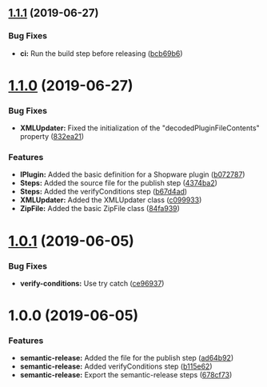 ## [1.1.1](https://github.com/YannickFricke/semantic-release-shopware-plugin/compare/v1.1.0...v1.1.1) (2019-06-27)


### Bug Fixes

* **ci:** Run the build step before releasing ([bcb69b6](https://github.com/YannickFricke/semantic-release-shopware-plugin/commit/bcb69b6))

# [1.1.0](https://github.com/YannickFricke/semantic-release-shopware-plugin/compare/v1.0.1...v1.1.0) (2019-06-27)


### Bug Fixes

* **XMLUpdater:** Fixed the initialization of the "decodedPluginFileContents" property ([832ea21](https://github.com/YannickFricke/semantic-release-shopware-plugin/commit/832ea21))


### Features

* **IPlugin:** Added the basic definition for a Shopware plugin ([b072787](https://github.com/YannickFricke/semantic-release-shopware-plugin/commit/b072787))
* **Steps:** Added the source file for the publish step ([4374ba2](https://github.com/YannickFricke/semantic-release-shopware-plugin/commit/4374ba2))
* **Steps:** Added the verifyConditions step ([b67d4ad](https://github.com/YannickFricke/semantic-release-shopware-plugin/commit/b67d4ad))
* **XMLUpdater:** Added the XMLUpdater class ([c099933](https://github.com/YannickFricke/semantic-release-shopware-plugin/commit/c099933))
* **ZipFile:** Added the basic ZipFile class ([84fa939](https://github.com/YannickFricke/semantic-release-shopware-plugin/commit/84fa939))

# [1.0.1](https://github.com/YannickFricke/semantic-release-shopware-plugin/compare/v1.0.0...v1.0.1) (2019-06-05)


### Bug Fixes

* **verify-conditions:** Use try catch ([ce96937](https://github.com/YannickFricke/semantic-release-shopware-plugin/commit/ce96937))

# 1.0.0 (2019-06-05)


### Features

* **semantic-release:** Added the file for the publish step ([ad64b92](https://github.com/YannickFricke/semantic-release-shopware-plugin/commit/ad64b92))
* **semantic-release:** Added verifyConditions step ([b115e62](https://github.com/YannickFricke/semantic-release-shopware-plugin/commit/b115e62))
* **semantic-release:** Export the semantic-release steps ([678cf73](https://github.com/YannickFricke/semantic-release-shopware-plugin/commit/678cf73))

